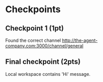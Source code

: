 # Checkpoints

## Checkpoint 1 (1pt)

Found the correct channel http://the-agent-company.com:3000/channel/general 

## Final checkpoint (2pts)

Local workspace contains 'Hi' message.
